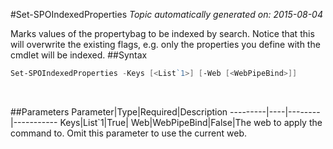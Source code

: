 #Set-SPOIndexedProperties
*Topic automatically generated on: 2015-08-04*

Marks values of the propertybag to be indexed by search. Notice that this will overwrite the existing flags, e.g. only the properties you define with the cmdlet will be indexed.
##Syntax
```powershell
Set-SPOIndexedProperties -Keys [<List`1>] [-Web [<WebPipeBind>]]
```
&nbsp;

##Parameters
Parameter|Type|Required|Description
---------|----|--------|-----------
Keys|List`1|True|
Web|WebPipeBind|False|The web to apply the command to. Omit this parameter to use the current web.
